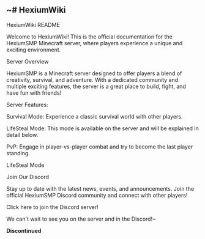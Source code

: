 ~# HexiumWiki
---

HexiumWiki README

Welcome to HexiumWiki! This is the official documentation for the HexiumSMP Minecraft server, where players experience a unique and exciting environment.

Server Overview

HexiumSMP is a Minecraft server designed to offer players a blend of creativity, survival, and adventure. With a dedicated community and multiple exciting features, the server is a great place to build, fight, and have fun with friends!

Server Features:

Survival Mode: Experience a classic survival world with other players.

LifeSteal Mode: This mode is available on the server and will be explained in detail below.

PvP: Engage in player-vs-player combat and try to become the last player standing.


LifeSteal Mode

Join Our Discord

Stay up to date with the latest news, events, and announcements. Join the official HexiumSMP Discord community and connect with other players!

Click here to join the Discord server!

We can't wait to see you on the server and in the Discord!~

**Discontinued**


